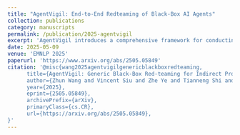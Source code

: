```yaml
---
title: "AgentVigil: End-to-End Redteaming of Black-Box AI Agents"
collection: publications
category: manuscripts
permalink: /publication/2025-agentvigil
excerpt: 'AgentVigil introduces a comprehensive framework for conducting end-to-end red-teaming evaluations of black-box AI agents. The work introduces a fuzzing methodology to systematically exploit indirect prompt injections in blackbox AI agent systems, providing valuable insights for improving agent robustness and safety in real-world deployments.'
date: 2025-05-09
venue: 'EMNLP 2025'
paperurl: 'https://www.arxiv.org/abs/2505.05849'
citation: '@misc{wang2025agentvigilgenericblackboxredteaming,
      title={AgentVigil: Generic Black-Box Red-teaming for Indirect Prompt Injection against LLM Agents}, 
      author={Zhun Wang and Vincent Siu and Zhe Ye and Tianneng Shi and Yuzhou Nie and Xuandong Zhao and Chenguang Wang and Wenbo Guo and Dawn Song},
      year={2025},
      eprint={2505.05849},
      archivePrefix={arXiv},
      primaryClass={cs.CR},
      url={https://arxiv.org/abs/2505.05849}, 
}'
---
```


